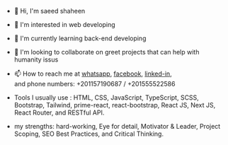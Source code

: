 - 👋 Hi, I'm saeed shaheen

- 👀 I'm interested in web developing

- 🌱 I'm currently learning back-end developing

- 💞️ I'm looking to collaborate on greet projects that can help with humanity issus

- 📫 How to reach me at [whatsapp](https://wa.me/01157190687), [facebook](https://www.facebook.com/profile.php?id=61553963573849), [linked-in](https://www.linkedin.com/in/saied-shaheen-2347b12a0/),
 <br/> and phone numbers: +201157190687 / +201555522586

- Tools I usually use : HTML, CSS, JavaScript, TypeScript, SCSS, Bootstrap, Tailwind, prime-react, react-bootstrap, React JS, Next JS, React Router, and RESTful API.

- my strengths: hard-working, Eye for detail, Motivator & Leader, Project Scoping, SEO Best Practices, and Critical Thinking.
